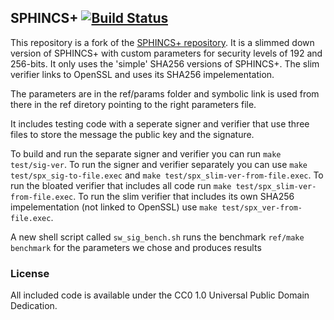 ## SPHINCS+ [![Build Status](https://travis-ci.org/sphincs/sphincsplus.svg?branch=master)](https://travis-ci.org/sphincs/sphincsplus)

This repository is a fork of the [SPHINCS+ repository](https://github.com/sphincs/sphincsplus). It is a slimmed down version of SPHINCS+ with custom parameters for security levels of 192 and 256-bits. It only uses the 'simple' SHA256 versions of SPHINCS+. The slim verifier links to OpenSSL and uses its SHA256 impelementation. 

The parameters are in the ref/params folder and symbolic link is used from there in the ref diretory pointing to the right parameters file. 

It includes testing code with a seperate signer and verifier that use three files to store the message the public key and the signature.

To build and run the separate signer and verifier you can run `make test/sig-ver`. To run the signer and verifier separately you can use `make test/spx_sig-to-file.exec` and `make test/spx_slim-ver-from-file.exec`. To run the bloated verifier that includes all code run `make test/spx_slim-ver-from-file.exec`. To run the slim verifier that includes its own SHA256 impelementation (not linked to OpenSSL) use `make test/spx_ver-from-file.exec`.

A new shell script called `sw_sig_bench.sh` runs the benchmark `ref/make benchmark` for the parameters we chose and produces results

### License

All included code is available under the CC0 1.0 Universal Public Domain Dedication. 
